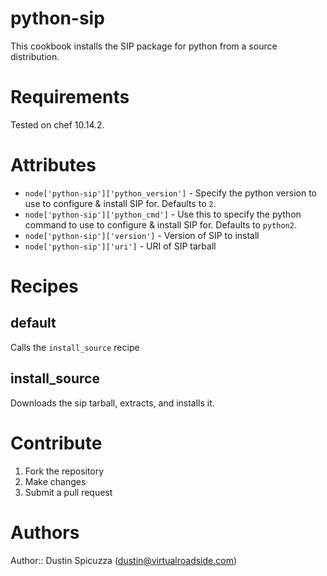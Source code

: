 python-sip
==========

This cookbook installs the SIP package for python from a source distribution. 


Requirements
============

Tested on chef 10.14.2. 


Attributes
==========

* `node['python-sip']['python_version']` - Specify the python version to 
  use to configure & install SIP for. Defaults to `2`. 
* `node['python-sip']['python_cmd']` - Use this to specify the python command
  to use to configure & install SIP for. Defaults to `python2`.
* `node['python-sip']['version']` - Version of SIP to install
* `node['python-sip']['uri']` - URI of SIP tarball


Recipes
=======

default
-------

Calls the `install_source` recipe

install_source
--------------

Downloads the sip tarball, extracts, and installs it. 


Contribute
==========

1. Fork the repository
2. Make changes
3. Submit a pull request

Authors
=======

Author:: Dustin Spicuzza (dustin@virtualroadside.com)
